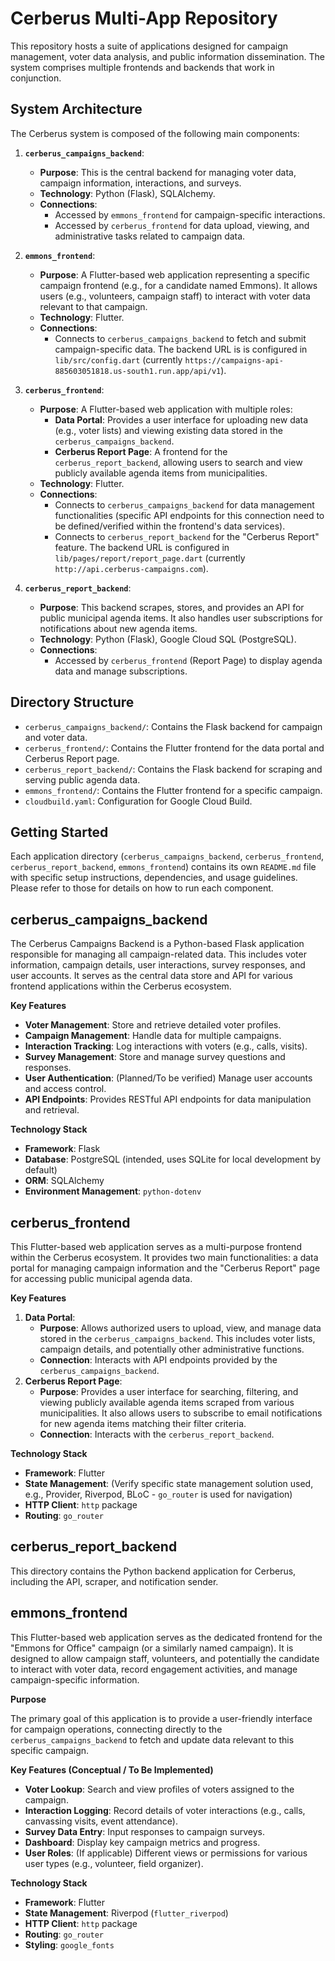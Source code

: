 # Cerberus Multi-App Repository

This repository hosts a suite of applications designed for campaign management, voter data analysis, and public information dissemination. The system comprises multiple frontends and backends that work in conjunction.

## System Architecture

The Cerberus system is composed of the following main components:

1.  **`cerberus_campaigns_backend`**:
    *   **Purpose**: This is the central backend for managing voter data, campaign information, interactions, and surveys.
    *   **Technology**: Python (Flask), SQLAlchemy.
    *   **Connections**:
        *   Accessed by `emmons_frontend` for campaign-specific interactions.
        *   Accessed by `cerberus_frontend` for data upload, viewing, and administrative tasks related to campaign data.

2.  **`emmons_frontend`**:
    *   **Purpose**: A Flutter-based web application representing a specific campaign frontend (e.g., for a candidate named Emmons). It allows users (e.g., volunteers, campaign staff) to interact with voter data relevant to that campaign.
    *   **Technology**: Flutter.
    *   **Connections**:
        *   Connects to `cerberus_campaigns_backend` to fetch and submit campaign-specific data. The backend URL is is configured in `lib/src/config.dart` (currently `https://campaigns-api-885603051818.us-south1.run.app/api/v1`).

3.  **`cerberus_frontend`**:
    *   **Purpose**: A Flutter-based web application with multiple roles:
        *   **Data Portal**: Provides a user interface for uploading new data (e.g., voter lists) and viewing existing data stored in the `cerberus_campaigns_backend`.
        *   **Cerberus Report Page**: A frontend for the `cerberus_report_backend`, allowing users to search and view publicly available agenda items from municipalities.
    *   **Technology**: Flutter.
    *   **Connections**:
        *   Connects to `cerberus_campaigns_backend` for data management functionalities (specific API endpoints for this connection need to be defined/verified within the frontend's data services).
        *   Connects to `cerberus_report_backend` for the "Cerberus Report" feature. The backend URL is configured in `lib/pages/report/report_page.dart` (currently `http://api.cerberus-campaigns.com`).

4.  **`cerberus_report_backend`**:
    *   **Purpose**: This backend scrapes, stores, and provides an API for public municipal agenda items. It also handles user subscriptions for notifications about new agenda items.
    *   **Technology**: Python (Flask), Google Cloud SQL (PostgreSQL).
    *   **Connections**:
        *   Accessed by `cerberus_frontend` (Report Page) to display agenda data and manage subscriptions.

## Directory Structure

*   `cerberus_campaigns_backend/`: Contains the Flask backend for campaign and voter data.
*   `cerberus_frontend/`: Contains the Flutter frontend for the data portal and Cerberus Report page.
*   `cerberus_report_backend/`: Contains the Flask backend for scraping and serving public agenda data.
*   `emmons_frontend/`: Contains the Flutter frontend for a specific campaign.
*   `cloudbuild.yaml`: Configuration for Google Cloud Build.

## Getting Started

Each application directory (`cerberus_campaigns_backend`, `cerberus_frontend`, `cerberus_report_backend`, `emmons_frontend`) contains its own `README.md` file with specific setup instructions, dependencies, and usage guidelines. Please refer to those for details on how to run each component.

## cerberus_campaigns_backend

The Cerberus Campaigns Backend is a Python-based Flask application responsible for managing all campaign-related data. This includes voter information, campaign details, user interactions, survey responses, and user accounts. It serves as the central data store and API for various frontend applications within the Cerberus ecosystem.

**Key Features**

*   **Voter Management**: Store and retrieve detailed voter profiles.
*   **Campaign Management**: Handle data for multiple campaigns.
*   **Interaction Tracking**: Log interactions with voters (e.g., calls, visits).
*   **Survey Management**: Store and manage survey questions and responses.
*   **User Authentication**: (Planned/To be verified) Manage user accounts and access control.
*   **API Endpoints**: Provides RESTful API endpoints for data manipulation and retrieval.

**Technology Stack**

*   **Framework**: Flask
*   **Database**: PostgreSQL (intended, uses SQLite for local development by default)
*   **ORM**: SQLAlchemy
*   **Environment Management**: `python-dotenv`

## cerberus_frontend

This Flutter-based web application serves as a multi-purpose frontend within the Cerberus ecosystem. It provides two main functionalities: a data portal for managing campaign information and the "Cerberus Report" page for accessing public municipal agenda data.

**Key Features**

1.  **Data Portal**:
    *   **Purpose**: Allows authorized users to upload, view, and manage data stored in the `cerberus_campaigns_backend`. This includes voter lists, campaign details, and potentially other administrative functions.
    *   **Connection**: Interacts with API endpoints provided by the `cerberus_campaigns_backend`.
2.  **Cerberus Report Page**:
    *   **Purpose**: Provides a user interface for searching, filtering, and viewing publicly available agenda items scraped from various municipalities. It also allows users to subscribe to email notifications for new agenda items matching their filter criteria.
    *   **Connection**: Interacts with the `cerberus_report_backend`.

**Technology Stack**

*   **Framework**: Flutter
*   **State Management**: (Verify specific state management solution used, e.g., Provider, Riverpod, BLoC - `go_router` is used for navigation)
*   **HTTP Client**: `http` package
*   **Routing**: `go_router`

## cerberus_report_backend

This directory contains the Python backend application for Cerberus, including the API, scraper, and notification sender.

## emmons_frontend

This Flutter-based web application serves as the dedicated frontend for the "Emmons for Office" campaign (or a similarly named campaign). It is designed to allow campaign staff, volunteers, and potentially the candidate to interact with voter data, record engagement activities, and manage campaign-specific information.

**Purpose**

The primary goal of this application is to provide a user-friendly interface for campaign operations, connecting directly to the `cerberus_campaigns_backend` to fetch and update data relevant to this specific campaign.

**Key Features (Conceptual / To Be Implemented)**

*   **Voter Lookup**: Search and view profiles of voters assigned to the campaign.
*   **Interaction Logging**: Record details of voter interactions (e.g., calls, canvassing visits, event attendance).
*   **Survey Data Entry**: Input responses to campaign surveys.
*   **Dashboard**: Display key campaign metrics and progress.
*   **User Roles**: (If applicable) Different views or permissions for various user types (e.g., volunteer, field organizer).

**Technology Stack**

*   **Framework**: Flutter
*   **State Management**: Riverpod (`flutter_riverpod`)
*   **HTTP Client**: `http` package
*   **Routing**: `go_router`
*   **Styling**: `google_fonts`